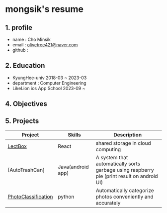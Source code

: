 # mongsik's resume

## 1. profile
 - name : Cho Minsik
 - email : olivetree421@naver.com
 - github : 

## 2. Education
 - KyungHee-univ 2018-03 ~ 2023-03
 - department : Computer Engineering
 - LikeLion ios App School 2023-09 ~

## 4. Objectives

## 5. Projects
Project            | Skills           | Description
-------------------|------------------|-----------------------------
[LectBox](https://github.com/KHU-LectBox/LectBox_front)|React|shared storage in cloud computing
[AutoTrashCan]|Java(android app)| A system that automatically sorts garbage using raspberry pie (print result on android UI)
[PhotoClassification](https://github.com/mongsik98/mongsik/files/12669214/default.pdf)|python|Automatically categorize photos conveniently and accurately
